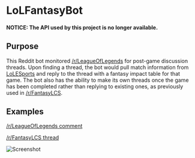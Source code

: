 # LoLFantasyBot

#### NOTICE: The API used by this project is no longer available.

## Purpose

This Reddit bot monitored [/r/LeagueOfLegends](http://www.reddit.com/r/leagueoflegends) for post-game discussion threads.  Upon finding a thread, the bot would pull match information from [LoLESports](http://www.lolesports.com/) and reply to the thread with a fantasy impact table for that game. The bot also has the ability to make its own threads once the game has been completed rather than replying to existing ones, as previously used in [/r/FantasyLCS](http://www.reddit.com/r/fantasylcs).

## Examples

[/r/LeagueOfLegends comment](https://www.reddit.com/r/leagueoflegends/comments/2652db/spoiler_alliance_vs_supa_hot_crew_eu_lcs_summer/chnp9xw/)

[/r/FantasyLCS thread](https://www.reddit.com/r/FantasyLCS/comments/38khnk/fantasy_recap_sk_gaming_vs_origen_2015_eu_lcs/)

![Screenshot](http://i.imgur.com/iu7ALsw.png)
